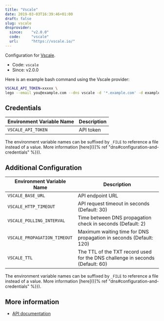 ```yaml
---
title: "Vscale"
date: 2019-03-03T16:39:46+01:00
draft: false
slug: vscale
dnsprovider:
  since:    "v2.0.0"
  code:     "vscale"
  url:      "https://vscale.io/"
---
```


<!-- THIS DOCUMENTATION IS AUTO-GENERATED. PLEASE DO NOT EDIT. -->
<!-- providers/dns/vscale/vscale.toml -->
<!-- THIS DOCUMENTATION IS AUTO-GENERATED. PLEASE DO NOT EDIT. -->


Configuration for [Vscale](https://vscale.io/).


<!--more-->

- Code: `vscale`
- Since: v2.0.0


Here is an example bash command using the Vscale provider:

```bash
VSCALE_API_TOKEN=xxxxx \
lego --email you@example.com --dns vscale -d '*.example.com' -d example.com run
```




## Credentials

| Environment Variable Name | Description |
|-----------------------|-------------|
| `VSCALE_API_TOKEN` | API token |

The environment variable names can be suffixed by `_FILE` to reference a file instead of a value.
More information [here]({{% ref "dns#configuration-and-credentials" %}}).


## Additional Configuration

| Environment Variable Name | Description |
|--------------------------------|-------------|
| `VSCALE_BASE_URL` | API endpoint URL |
| `VSCALE_HTTP_TIMEOUT` | API request timeout in seconds (Default: 30) |
| `VSCALE_POLLING_INTERVAL` | Time between DNS propagation check in seconds (Default: 2) |
| `VSCALE_PROPAGATION_TIMEOUT` | Maximum waiting time for DNS propagation in seconds (Default: 120) |
| `VSCALE_TTL` | The TTL of the TXT record used for the DNS challenge in seconds (Default: 60) |

The environment variable names can be suffixed by `_FILE` to reference a file instead of a value.
More information [here]({{% ref "dns#configuration-and-credentials" %}}).




## More information

- [API documentation](https://developers.vscale.io/documentation/api/v1/#api-Domains_Records)

<!-- THIS DOCUMENTATION IS AUTO-GENERATED. PLEASE DO NOT EDIT. -->
<!-- providers/dns/vscale/vscale.toml -->
<!-- THIS DOCUMENTATION IS AUTO-GENERATED. PLEASE DO NOT EDIT. -->
